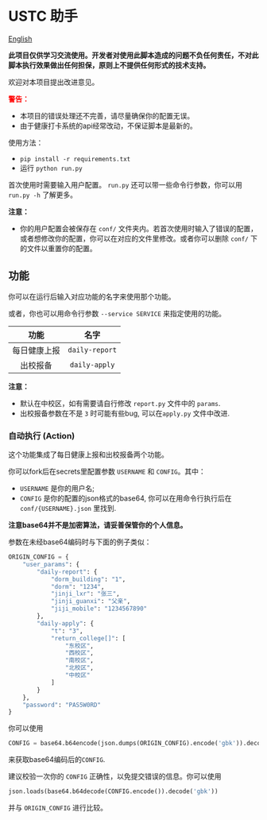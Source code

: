 # USTC 助手
[English](/README.md)

**此项目仅供学习交流使用。开发者对使用此脚本造成的问题不负任何责任，不对此脚本执行效果做出任何担保，原则上不提供任何形式的技术支持。**

欢迎对本项目提出改进意见。

**<font color="red">警告：</font>**
- 本项目的错误处理还不完善，请尽量确保你的配置无误。
- 由于健康打卡系统的api经常改动，不保证脚本是最新的。

使用方法：

- `pip install -r requirements.txt`
- 运行 `python run.py` 

首次使用时需要输入用户配置。 `run.py` 还可以带一些命令行参数，你可以用 `run.py -h` 了解更多。

**注意：**
- 你的用户配置会被保存在 `conf/` 文件夹内。若首次使用时输入了错误的配置，或者想修改你的配置，你可以在对应的文件里修改。或者你可以删除 `conf/` 下的文件以重置你的配置。

## 功能

你可以在运行后输入对应功能的名字来使用那个功能。

或者，你也可以用命令行参数 `--service SERVICE` 来指定使用的功能。

|功能|名字|
|:---:|:---:|
|每日健康上报|`daily-report`|
|出校报备|`daily-apply`|

**注意：**
- 默认在中校区，如有需要请自行修改 `report.py` 文件中的 `params`.
- 出校报备参数在不是 `3` 时可能有些bug, 可以在`apply.py` 文件中改进.

### 自动执行 (Action)

这个功能集成了每日健康上报和出校报备两个功能。

你可以fork后在secrets里配置参数 `USERNAME` 和 `CONFIG`。其中：

- `USERNAME` 是你的用户名;  
- `CONFIG` 是你的配置的json格式的base64, 你可以在用命令行执行后在 `conf/{USERNAME}.json` 里找到.

**注意base64并不是加密算法，请妥善保管你的个人信息。**

参数在未经base64编码时与下面的例子类似：
``` python
ORIGIN_CONFIG = {
    "user_params": {
        "daily-report": {
            "dorm_building": "1",
            "dorm": "1234",
            "jinji_lxr": "张三",
            "jinji_guanxi": "父亲",
            "jiji_mobile": "1234567890"
        },
        "daily-apply": {
            "t": "3",
            "return_college[]": [
                "东校区",
                "西校区",
                "南校区",
                "北校区",
                "中校区"
            ]
        }
    },
    "password": "PAS5W0RD"
}
```
你可以使用
```python
CONFIG = base64.b64encode(json.dumps(ORIGIN_CONFIG).encode('gbk')).decode("ASCII")
```
来获取base64编码后的`CONFIG`.

建议校验一次你的 `CONFIG` 正确性，以免提交错误的信息。你可以使用
```python
json.loads(base64.b64decode(CONFIG.encode()).decode('gbk'))
```
并与 `ORIGIN_CONFIG` 进行比较。
